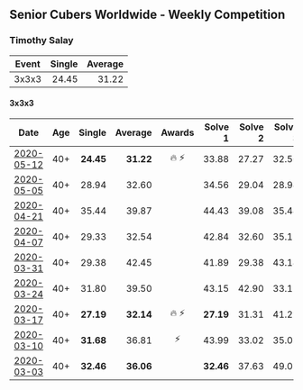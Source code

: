 ## Senior Cubers Worldwide - Weekly Competition
### Timothy Salay

| Event | Single | Average |
| -- | --: | --: |
| 3x3x3 | 24.45 | 31.22 |

#### 3x3x3

| Date | Age | Single | Average | Awards | Solve 1 | Solve 2 | Solve 3 | Solve 4 | Solve 5 | Video |
| :--: | :--: | --: | --: | :--: | --: | --: | --: | --: | --: | :-- |
| [2020-05-12](../3x3x3/results/2020-05-12.md) | 40+ | **24.45** | **31.22** | 🔥 ⚡ | 33.88 | 27.27 | 32.50 | **24.45** | 37.96 | [Link](https://www.facebook.com/BigTSpot/videos/10215971290226347/) |
| [2020-05-05](../3x3x3/results/2020-05-05.md) | 40+ | 28.94 | 32.60 |  | 34.56 | 29.04 | 28.94 | 38.00 | 34.20 | [Link](https://www.facebook.com/BigTSpot/videos/10215917029789870/) |
| [2020-04-21](../3x3x3/results/2020-04-21.md) | 40+ | 35.44 | 39.87 |  | 44.43 | 39.08 | 35.44 | 36.16 | 44.37 | [Link](https://www.facebook.com/events/880278499062375/permalink/881701672253391/) |
| [2020-04-07](../3x3x3/results/2020-04-07.md) | 40+ | 29.33 | 32.54 |  | 42.84 | 32.60 | 35.15 | 29.87 | 29.33 | [Link](https://www.facebook.com/events/510082903229069/permalink/514392026131490/) |
| [2020-03-31](../3x3x3/results/2020-03-31.md) | 40+ | 29.38 | 42.45 |  | 41.89 | 29.38 | 43.14 | 43.37 | 42.33 | [Link](https://www.facebook.com/events/207898257161923/permalink/211664380118644/) |
| [2020-03-24](../3x3x3/results/2020-03-24.md) | 40+ | 31.80 | 39.50 |  | 43.15 | 42.90 | 33.17 | 42.44 | 31.80 | [Link](https://www.facebook.com/events/524456301543611/permalink/526342854688289/) |
| [2020-03-17](../3x3x3/results/2020-03-17.md) | 40+ | **27.19** | **32.14** | 🔥 ⚡ | **27.19** | 31.31 | 41.25 | 34.23 | 30.89 | [Link](https://www.facebook.com/events/280686576235146/permalink/282751479361989/) |
| [2020-03-10](../3x3x3/results/2020-03-10.md) | 40+ | **31.68** | 36.81 | ⚡ | 43.99 | 33.02 | 35.02 | **31.68** | 42.40 | [Link](https://www.facebook.com/events/164742401163863/permalink/164951044476332/) |
| [2020-03-03](../3x3x3/results/2020-03-03.md) | 40+ | **32.46** | **36.06** |  | **32.46** | 37.63 | 49.02 | 33.27 | 37.29 | [Link](https://www.facebook.com/events/241721610185997/permalink/242622543429237/) |


<!-- Global site tag (gtag.js) - Google Analytics -->
<script async src="https://www.googletagmanager.com/gtag/js?id=UA-86348435-3"></script>
<script>window.dataLayer = window.dataLayer || []; function gtag() {dataLayer.push(arguments);} gtag('js', new Date()); gtag('config', 'UA-86348435-3');</script>
